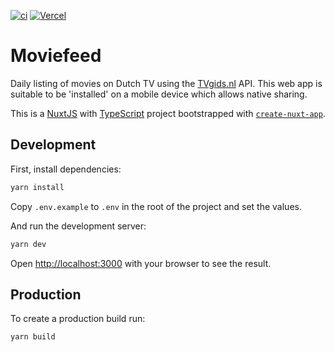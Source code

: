 [![ci](https://github.com/Ex-iT/movie-feed-nuxt/actions/workflows/ci.yml/badge.svg?branch=main)](https://github.com/Ex-iT/movie-feed-nuxt/actions/workflows/ci.yml)
[![Vercel](https://vercelbadge.vercel.app/api/ex-it/movie-feed-nuxt)](https://moviefeed.ex-it.nl/)

# Moviefeed

Daily listing of movies on Dutch TV using the [TVgids.nl](https://www.tvgids.nl/) API. This web app is suitable to be 'installed' on a mobile device which allows native sharing.

This is a [NuxtJS](https://nuxtjs.org/) with [TypeScript](https://www.typescriptlang.org/) project bootstrapped with [`create-nuxt-app`](https://nuxtjs.org/docs/get-started/installation/).

## Development

First, install dependencies:

```bash
yarn install
```

Copy `.env.example` to `.env` in the root of the project and set the values.

And run the development server:

```bash
yarn dev
```

Open [http://localhost:3000](http://localhost:3000) with your browser to see the result.

## Production

To create a production build run:

```bash
yarn build
```
